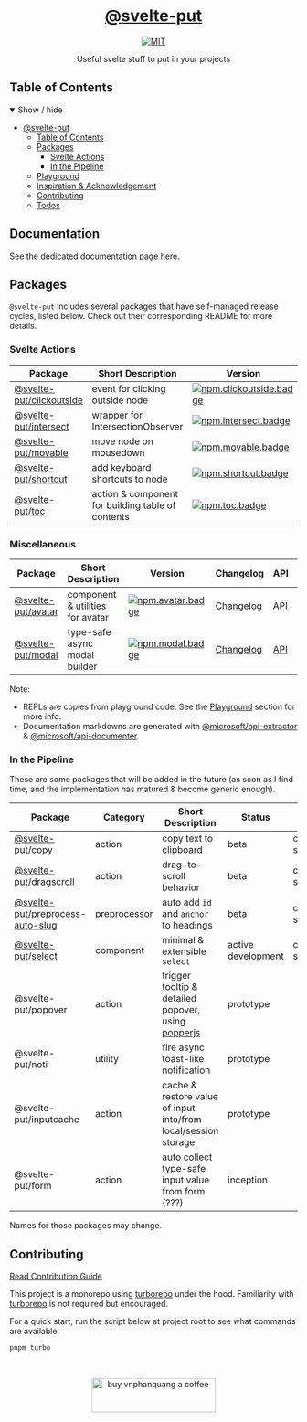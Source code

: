<div align="center">

# [@svelte-put][docs]

[![MIT][license.badge]][license]

Useful svelte stuff to put in your projects

</div>

## Table of Contents

<details open>
  <summary>Show / hide</summary>

- [@svelte-put](#svelte-put)
  - [Table of Contents](#table-of-contents)
  - [Packages](#packages)
    - [Svelte Actions](#svelte-actions)
    - [In the Pipeline](#in-the-pipeline)
  - [Playground](#playground)
  - [Inspiration & Acknowledgement](#inspiration--acknowledgement)
  - [Contributing](#contributing)
  - [Todos](#todos)

</details>

## Documentation

[See the dedicated documentation page here][docs].

## Packages

`@svelte-put` includes several packages that have self-managed release cycles, listed below. Check out their corresponding README for more details.

### Svelte Actions

| Package                                         | Short Description                                 | Version                                       | Changelog                                  | API                             | Docs                               |
| ----------------------------------------------- | ------------------------------------------------- | --------------------------------------------- | ------------------------------------------ | ------------------------------- | ---------------------------------- |
| [@svelte-put/clickoutside][github.clickoutside] | event for clicking outside node                   | [![npm.clickoutside.badge]][npm.clickoutside] | [Changelog][github.clickoutside.changelog] | [API][github.clickoutside.docs] | [![docs.badge]][docs.clickoutside] |
| [@svelte-put/intersect][github.intersect]       | wrapper for IntersectionObserver                  | [![npm.intersect.badge]][npm.intersect]       | [Changelog][github.intersect.changelog]    | [API][github.intersect.docs]    | coming soon                        |
| [@svelte-put/movable][github.movable]           | move node on mousedown                            | [![npm.movable.badge]][npm.movable]           | [Changelog][github.movable.changelog]      | [API][github.movable.docs]      | coming soon                        |
| [@svelte-put/shortcut][github.shortcut]         | add keyboard shortcuts to node                    | [![npm.shortcut.badge]][npm.shortcut]         | [Changelog][github.shortcut.changelog]     | [API][github.shortcut.docs]     | coming soon                        |
| [@svelte-put/toc][github.toc]                   | action & component for building table of contents | [![npm.toc.badge]][npm.toc]                   | [Changelog][github.toc.changelog]          | [API][github.toc.docs]          | coming soon                        |

### Miscellaneous

| Package                             | Short Description                | Version                           | Changelog                            | API                       | Docs                         |
| ----------------------------------- | -------------------------------- | --------------------------------- | ------------------------------------ | ------------------------- | ---------------------------- |
| [@svelte-put/avatar][github.avatar] | component & utilities for avatar | [![npm.avatar.badge]][npm.avatar] | [Changelog][github.avatar.changelog] | [API][github.avatar.docs] | [![docs.badge]][docs.avatar] |
| [@svelte-put/modal][github.modal]   | type-safe async modal builder    | [![npm.modal.badge]][npm.modal]   | [Changelog][github.modal.changelog]  | [API][github.modal.docs]  | coming soon                  |

Note:

- REPLs are copies from playground code. See the [Playground](#playground) section for more info.
- Documentation markdowns are generated with [@microsoft/api-extractor] & [@microsoft/api-documenter].

### In the Pipeline

These are some packages that will be added in the future (as soon as I find time, and the implementation has matured & become generic enough).

| Package                                                         | Category     | Short Description                                                            | Status             | Docs        |
| --------------------------------------------------------------- | ------------ | ---------------------------------------------------------------------------- | ------------------ | ----------- |
| [@svelte-put/copy][github.copy]                                 | action       | copy text to clipboard                                                       | beta               | coming soon |
| [@svelte-put/dragscroll][github.dragscroll]                     | action       | drag-to-scroll behavior                                                      | beta               | coming soon |
| [@svelte-put/preprocess-auto-slug][github.preprocess-auto-slug] | preprocessor | auto add `id` and `anchor` to headings                                       | beta               | coming soon |
| [@svelte-put/select][github.select]                             | component    | minimal & extensible `select`                                                | active development | coming soon |
| @svelte-put/popover                                             | action       | trigger tooltip & detailed popover, using [popperjs](https://popper.js.org/) | prototype          |
| @svelte-put/noti                                                | utility      | fire async toast-like notification                                           | prototype          |
| @svelte-put/inputcache                                          | action       | cache & restore value of input into/from local/session storage               | prototype          |
| @svelte-put/form                                                | action       | auto collect type-safe input value from form (???)                           | inception          |

Names for those packages may change.

## Contributing

[Read Contribution Guide][github.contributing]

This project is a monorepo using [turborepo] under the hood. Familiarity with [turborepo] is not required but encouraged.

For a quick start, run the script below at project root to see what commands are available.

```bash
pnpm turbo
```

<br />

<p align="center">
  <a href="https://www.buymeacoffee.com/vnphanquang" target="_blank">
    <img
      src="https://cdn.buymeacoffee.com/buttons/v2/default-yellow.png"
      height="60"
      width="217"
      alt="buy vnphanquang a coffee"
    />
  </a>
</p>

<!-- github specifics -->

[github.contributing]: ./CONTRIBUTING.md
[github.issues]: https://github.com/vnphanquang/svelte-put/issues?q=
[github.avatar]: https://github.com/vnphanquang/svelte-put/tree/main/packages/misc/avatar
[github.avatar.changelog]: https://github.com/vnphanquang/svelte-put/blob/main/packages/misc/avatar/CHANGELOG.md
[github.avatar.docs]: https://github.com/vnphanquang/svelte-put/blob/main/packages/misc/avatar/api/docs/index.md
[github.clickoutside]: https://github.com/vnphanquang/svelte-put/tree/main/packages/actions/clickoutside
[github.clickoutside.changelog]: https://github.com/vnphanquang/svelte-put/blob/main/packages/actions/clickoutside/CHANGELOG.md
[github.clickoutside.docs]: https://github.com/vnphanquang/svelte-put/blob/main/packages/actions/clickoutside/api/docs/index.md
[github.copy]: https://github.com/vnphanquang/svelte-put/tree/main/packages/actions/copy
[github.copy.changelog]: https://github.com/vnphanquang/svelte-put/blob/main/packages/actions/copy/CHANGELOG.md
[github.copy.docs]: https://github.com/vnphanquang/svelte-put/blob/main/packages/actions/copy/api/docs/index.md
[github.dragscroll]: https://github.com/vnphanquang/svelte-put/tree/main/packages/actions/dragscroll
[github.dragscroll.changelog]: https://github.com/vnphanquang/svelte-put/blob/main/packages/actions/dragscroll/CHANGELOG.md
[github.dragscroll.docs]: https://github.com/vnphanquang/svelte-put/blob/main/packages/actions/dragscroll/api/docs/index.md
[github.intersect]: https://github.com/vnphanquang/svelte-put/tree/main/packages/actions/intersect
[github.intersect.changelog]: https://github.com/vnphanquang/svelte-put/blob/main/packages/actions/intersect/CHANGELOG.md
[github.intersect.docs]: https://github.com/vnphanquang/svelte-put/blob/main/packages/actions/intersect/api/docs/index.md
[github.modal]: https://github.com/vnphanquang/svelte-put/tree/main/packages/misc/modal
[github.modal.changelog]: https://github.com/vnphanquang/svelte-put/blob/main/packages/misc/modal/CHANGELOG.md
[github.modal.docs]: https://github.com/vnphanquang/svelte-put/blob/main/packages/misc/modal/api/docs/index.md
[github.movable]: https://github.com/vnphanquang/svelte-put/tree/main/packages/actions/movable
[github.movable.changelog]: https://github.com/vnphanquang/svelte-put/blob/main/packages/actions/movable/CHANGELOG.md
[github.movable.docs]: https://github.com/vnphanquang/svelte-put/blob/main/packages/actions/movable/api/docs/index.md
[github.preprocess-auto-slug]: https://github.com/vnphanquang/svelte-put/tree/main/packages/preprocessors/auto-slug
[github.preprocess-auto-slug.changelog]: https://github.com/vnphanquang/svelte-put/blob/main/packages/preprocessors/auto-slug/CHANGELOG.md
[github.preprocess-auto-slug.docs]: https://github.com/vnphanquang/svelte-put/blob/main/packages/preprocessors/auto-slug/api/docs/index.md
[github.select]: https://github.com/vnphanquang/svelte-put/tree/main/packages/components/select
[github.select.changelog]: https://github.com/vnphanquang/svelte-put/blob/main/packages/components/select/CHANGELOG.md
[github.select.docs]: https://github.com/vnphanquang/svelte-put/blob/main/packages/components/select/api/docs/index.md
[github.shortcut]: https://github.com/vnphanquang/svelte-put/tree/main/packages/actions/shortcut
[github.shortcut.changelog]: https://github.com/vnphanquang/svelte-put/blob/main/packages/actions/shortcut/CHANGELOG.md
[github.shortcut.docs]: https://github.com/vnphanquang/svelte-put/blob/main/packages/actions/shortcut/api/docs/index.md
[github.toc]: https://github.com/vnphanquang/svelte-put/tree/main/packages/actions/toc
[github.toc.changelog]: https://github.com/vnphanquang/svelte-put/blob/main/packages/actions/toc/CHANGELOG.md
[github.toc.docs]: https://github.com/vnphanquang/svelte-put/blob/main/packages/actions/toc/api/docs/index.md

<!-- heading badge -->

[license.badge]: https://img.shields.io/badge/license-MIT-blue.svg
[license]: ./LICENSE

<!-- npm -->

[npm.avatar.badge]: https://img.shields.io/npm/v/@svelte-put/avatar
[npm.avatar]: https://www.npmjs.com/package/@svelte-put/avatar
[npm.clickoutside.badge]: https://img.shields.io/npm/v/@svelte-put/clickoutside
[npm.clickoutside]: https://www.npmjs.com/package/@svelte-put/clickoutside
[npm.copy.badge]: https://img.shields.io/npm/v/@svelte-put/copy
[npm.copy]: https://www.npmjs.com/package/@svelte-put/copy
[npm.dragscroll.badge]: https://img.shields.io/npm/v/@svelte-put/dragscroll
[npm.dragscroll]: https://www.npmjs.com/package/@svelte-put/dragscroll
[npm.intersect.badge]: https://img.shields.io/npm/v/@svelte-put/intersect
[npm.intersect]: https://www.npmjs.com/package/@svelte-put/intersect
[npm.modal.badge]: https://img.shields.io/npm/v/@svelte-put/modal
[npm.modal]: https://www.npmjs.com/package/@svelte-put/modal
[npm.movable.badge]: https://img.shields.io/npm/v/@svelte-put/movable
[npm.movable]: https://www.npmjs.com/package/@svelte-put/movable
[npm.preprocess-auto-slug.badge]: https://img.shields.io/npm/v/@svelte-put/preprocess-auto-slug
[npm.preprocess-auto-slug]: https://www.npmjs.com/package/@svelte-put/preprocess-auto-slug
[npm.shortcut.badge]: https://img.shields.io/npm/v/@svelte-put/shortcut
[npm.shortcut]: https://www.npmjs.com/package/@svelte-put/shortcut
[npm.toc.badge]: https://img.shields.io/npm/v/@svelte-put/toc
[npm.toc]: https://www.npmjs.com/package/@svelte-put/toc

<!-- svelte REPL -->

[@microsoft/api-extractor]: https://www.npmjs.com/package/@microsoft/api-extractor
[@microsoft/api-documenter]: https://www.npmjs.com/package/@microsoft/api-documenter
[pnpm]: https://pnpm.io/
[pnpm.env]: https://pnpm.io/cli/env
[turborepo]: https://turborepo.org/
[nvm]: https://github.com/nvm-sh/nvm

<!-- docs linking -->

[docs]: https://svelte-put.vnphanquang.com
[docs.avatar]: https://svelte-put.vnphanquang.com/docs/avatar
[docs.clickoutside]: https://svelte-put.vnphanquang.com/docs/clickoutside
[docs.copy]: https://svelte-put.vnphanquang.com/docs/copy
[docs.dragscroll]: https://svelte-put.vnphanquang.com/docs/dragscroll
[docs.intersect]: https://svelte-put.vnphanquang.com/docs/intersect
[docs.modal]: https://svelte-put.vnphanquang.com/docs/modal
[docs.movable]: https://svelte-put.vnphanquang.com/docs/movable
[docs.preprocess-auto-slug]: https://svelte-put.vnphanquang.com/docs/preprocess-auto-slug
[docs.select]: https://svelte-put.vnphanquang.com/docs/select
[docs.shortcut]: https://svelte-put.vnphanquang.com/docs/shortcut
[docs.toc]: https://svelte-put.vnphanquang.com/docs/toc
[docs.badge]: https://img.shields.io/badge/-Docs%20Site-blue
